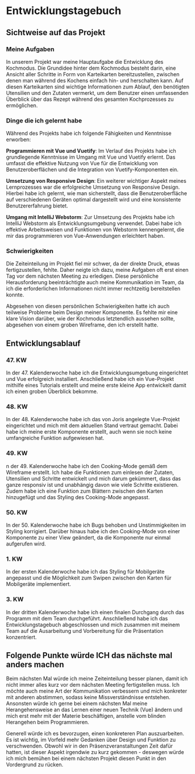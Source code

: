 # Entwicklungstagebuch

## Sichtweise auf das Projekt

### Meine Aufgaben
In unserem Projekt war meine Hauptaufgabe die Entwicklung des Kochmodus. Die Grundidee hinter dem Kochmodus besteht darin, eine Ansicht aller Schritte in Form von Karteikarten bereitzustellen, zwischen denen man während des Kochens einfach hin- und herschalten kann. Auf diesen Karteikarten sind wichtige Informationen zum Ablauf, den benötigten Utensilien und den Zutaten vermerkt, um dem Benutzer einen umfassenden Überblick über das Rezept während des gesamten Kochprozesses zu ermöglichen.

### Dinge die ich gelernt habe
Während des Projekts habe ich folgende Fähigkeiten und Kenntnisse erworben:

**Programmieren mit Vue und Vuetify**: Im Verlauf des Projekts habe ich grundlegende Kenntnisse im Umgang mit Vue und Vuetify erlernt. Das umfasst die effektive Nutzung von Vue für die Entwicklung von Benutzeroberflächen und die Integration von Vuetify-Komponenten ein.

**Umsetzung von Responsive Design**: Ein weiterer wichtiger Aspekt meines Lernprozesses war die erfolgreiche Umsetzung von Responsive Design. Hierbei habe ich gelernt, wie man sicherstellt, dass die Benutzeroberfläche auf verschiedenen Geräten optimal dargestellt wird und eine konsistente Benutzererfahrung bietet.

**Umgang mit IntelliJ Webstorm**: Zur Umsetzung des Projekts habe ich IntelliJ Webstorm als Entwicklungsumgebung verwendet. Dabei habe ich effektive Arbeitsweisen und Funktionen von Webstorm kennengelernt, die mir das programmieren von Vue-Anwendungen erleichtert haben.

### Schwierigkeiten
Die Zeiteinteilung im Projekt fiel mir schwer, da der direkte Druck, etwas fertigzustellen, fehlte. Daher neigte ich dazu, meine Aufgaben oft erst einen Tag vor dem nächsten Meeting zu erledigen. Diese persönliche Herausforderung beeinträchtigte auch meine Kommunikation im Team, da ich die erforderlichen Informationen nicht immer rechtzeitig bereitstellen konnte.

Abgesehen von diesen persönlichen Schwierigkeiten hatte ich auch teilweise Probleme beim Design meiner Komponente. Es fehlte mir eine klare Vision darüber, wie der Kochmodus letztendlich aussehen sollte, abgesehen von einem groben Wireframe, den ich erstellt hatte.

## Entwicklungsablauf

### 47. KW
In der 47. Kalenderwoche habe ich die Entwicklungsumgebung eingerichtet und Vue erfolgreich installiert. Anschließend habe ich ein Vue-Projekt mithilfe eines Tutorials erstellt und meine erste kleine App entwickelt damit ich einen groben Überblick bekomme.

### 48. KW
In der 48. Kalenderwoche habe ich das von Joris angelegte Vue-Projekt eingerichtet und mich mit dem aktuellen Stand vertraut gemacht. Dabei habe ich meine erste Komponente erstellt, auch wenn sie noch keine umfangreiche Funktion aufgewiesen hat.

### 49. KW
n der 49. Kalenderwoche habe ich den Cooking-Mode gemäß dem Wireframe erstellt. Ich habe die Funktionen zum einlesen der Zutaten, Utensilien und Schritte entwickelt und mich darum gekümmert, dass das ganze responsiv ist und unabhängig davon wie viele Schritte existieren. Zudem habe ich eine Funktion zum Blättern zwischen den Karten hinzugefügt und das Styling des Cooking-Mode angepasst.

### 50. KW
In der 50. Kalenderwoche habe ich Bugs behoben und Unstimmigkeiten im Styling korrigiert. Darüber hinaus habe ich den Cooking-Mode von einer Komponente zu einer View geändert, da die Komponente nur einmal aufgerufen wird.

### 1. KW
In der ersten Kalenderwoche habe ich das Styling für Mobilgeräte angepasst und die Möglichkeit zum Swipen zwischen den Karten für Mobilgeräte implementiert.

### 3. KW
In der dritten Kalenderwoche habe ich einen finalen Durchgang durch das Programm mit dem Team durchgeführt. Anschließend habe ich das Entwicklungstagebuch abgeschlossen und mich zusammen mit meinem Team auf die Ausarbeitung und Vorbereitung für die Präsentation konzentriert.

## Folgende Punkte würde ICH das nächste mal anders machen
Beim nächsten Mal würde ich meine Zeiteinteilung besser planen, damit ich nicht immer alles kurz vor dem nächsten Meeting fertigstellen muss. Ich möchte auch meine Art der Kommunikation verbessern und mich konkreter mit anderen abstimmen, sodass keine Missverständnisse entstehen. Ansonsten würde ich gerne bei einem nächsten Mal meine Herangehensweise an das Lernen einer neuen Technik (Vue) ändern und mich erst mehr mit der Materie beschäftigen, anstelle vom blinden Herangehen beim Programmieren.

Generell würde ich es bevorzugen, einen konkreteren Plan auszuarbeiten. Es ist wichtig, im Vorfeld mehr Gedanken über Design und Funktion zu verschwenden. Obwohl wir in den Präsenzveranstaltungen Zeit dafür hatten, ist dieser Aspekt irgendwie zu kurz gekommen - deswegen würde ich mich bemühen bei einem nächsten Projekt diesen Punkt in den Vordergrund zu rücken.
